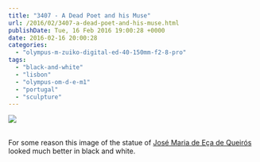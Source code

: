 ```yaml
---
title: "3407 - A Dead Poet and his Muse"
url: /2016/02/3407-a-dead-poet-and-his-muse.html
publishDate: Tue, 16 Feb 2016 19:00:28 +0000
date: 2016-02-16 20:00:28
categories: 
  - "olympus-m-zuiko-digital-ed-40-150mm-f2-8-pro"
tags: 
  - "black-and-white"
  - "lisbon"
  - "olympus-om-d-e-m1"
  - "portugal"
  - "sculpture"
---
```

<div class="container">
<div class="center"><a target="_blank" href="https://d25zfm9zpd7gm5.cloudfront.net/1200x1200/2015/20150905_102921_lr.jpg"><img class="webfeedsFeaturedVisual" src="https://d25zfm9zpd7gm5.cloudfront.net/0600x0600/2015/20150905_102921_lr.jpg" /></a></div>
</div>
<br />

For some reason this image of the statue of <a href="https://en.wikipedia.org/wiki/Jos%C3%A9_Maria_de_E%C3%A7a_de_Queir%C3%B3s" target="_blank">José Maria de Eça de Queirós</a> looked much better in black and white.
